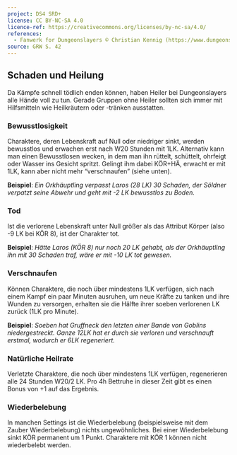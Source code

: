 ```yaml
---
project: DS4 SRD+
license: CC BY-NC-SA 4.0
licence-ref: https://creativecommons.org/licenses/by-nc-sa/4.0/
references: 
  - Fanwerk for Dungeonslayers © Christian Kennig (https://www.dungeonslayers.net/)
source: GRW S. 42
---
```


## Schaden und Heilung

Da Kämpfe schnell tödlich enden können, haben Heiler bei Dungeonslayers alle Hände voll zu tun. Gerade Gruppen ohne Heiler sollten sich immer mit Hilfsmitteln wie Heilkräutern oder -tränken ausstatten.

### Bewusstlosigkeit

Charaktere, deren Lebenskraft auf Null oder niedriger sinkt, werden bewusstlos und erwachen erst nach W20 Stunden mit 1LK. Alternativ kann man einen Bewusstlosen wecken, in dem man ihn rüttelt, schüttelt, ohrfeigt oder Wasser ins Gesicht spritzt. Gelingt ihm dabei KÖR+HÄ, erwacht er mit 1LK, kann aber nicht mehr “verschnaufen”
(siehe unten).

**Beispiel**: _Ein Orkhäuptling verpasst Laros (28 LK) 30 Schaden, der Söldner verpatzt seine Abwehr und geht mit -2 LK bewusstlos zu Boden._

### Tod

Ist die verlorene Lebenskraft unter Null größer als das Attribut Körper (also -9 LK bei KÖR 8), ist der Charakter tot.

**Beispiel**: _Hätte Laros (KÖR 8) nur noch 20 LK gehabt, als der Orkhäuptling ihn mit 30 Schaden traf, wäre er mit -10 LK tot gewesen._

### Verschnaufen

Können Charaktere, die noch über mindestens 1LK verfügen, sich nach einem Kampf ein paar Minuten ausruhen, um neue Kräfte zu tanken und ihre Wunden zu versorgen, erhalten sie die Hälfte ihrer soeben verlorenen LK zurück (1LK pro Minute).

**Beispiel**: _Soeben hat Gruffneck den letzten einer Bande von Goblins niedergestreckt. Ganze 12LK hat er durch sie verloren und verschnauft erstmal, wodurch er 6LK regeneriert._

### Natürliche Heilrate

Verletzte Charaktere, die noch über mindestens 1LK verfügen, regenerieren alle 24 Stunden W20/2 LK. Pro 4h Bettruhe in dieser Zeit gibt es einen Bonus von +1 auf das Ergebnis.

### Wiederbelebung

In manchen Settings ist die Wiederbelebung (beispielsweise mit dem Zauber Wiederbelebung) nichts ungewöhnliches. Bei einer Wiederbelebung sinkt KÖR permanent um 1 Punkt. Charaktere mit KÖR 1 können nicht wiederbelebt werden.

